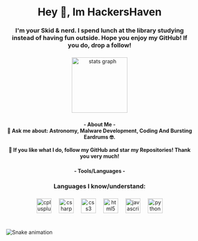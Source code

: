 <h1 align="center">Hey 👋, Im HackersHaven</h2>

###

<h3 align="center">I'm your Skid & nerd. I spend lunch at the library studying instead of having fun outside. Hope you enjoy my GitHub! If you do, drop a follow!</h3>

###

<div align="center">
  <img src="https://github-readme-stats.vercel.app/api?username=HackersHaven&hide_title=false&hide_rank=false&show_icons=true&include_all_commits=true&count_private=true&disable_animations=false&theme=github_dark&locale=en&hide_border=false&order=1&custom_title=Stats" height="150" alt="stats graph"  />
</div>

###

<h4 align="center">- About Me -<br>💬 Ask me about: Astronomy, Malware Development, Coding And Bursting Eardrums 🤓.<br><br>🌟 If you like what I do, follow my GitHub and star my Repositories! Thank you very much!</h5>

###

<h4 align="center">- Tools/Languages -</h6>

###

<h3 align="center">Languages I know/understand:</h3>

###

<div align="center">
  <img src="https://cdn.jsdelivr.net/gh/devicons/devicon/icons/cplusplus/cplusplus-original.svg" height="40" alt="cplusplus logo"  />
  <img width="12" />
  <img src="https://cdn.jsdelivr.net/gh/devicons/devicon/icons/csharp/csharp-original.svg" height="40" alt="csharp logo"  />
  <img width="12" />
  <img src="https://cdn.jsdelivr.net/gh/devicons/devicon/icons/css3/css3-original.svg" height="40" alt="css3 logo"  />
  <img width="12" />
  <img src="https://cdn.jsdelivr.net/gh/devicons/devicon/icons/html5/html5-original.svg" height="40" alt="html5 logo"  />
  <img width="12" />
  <img src="https://cdn.jsdelivr.net/gh/devicons/devicon/icons/javascript/javascript-original.svg" height="40" alt="javascript logo"  />
  <img width="12" />
  <img src="https://cdn.jsdelivr.net/gh/devicons/devicon/icons/python/python-original.svg" height="40" alt="python logo"  />
</div>

###

<br clear="both">

<img src="https://raw.githubusercontent.com/HackersHaven/HackersHaven/output/snake.svg" alt="Snake animation" />

###
